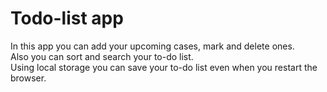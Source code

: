 # Todo-list app

In this app you can add your upcoming cases, mark and delete ones.<br>
Also you can sort and search your to-do list.<br>
Using local storage you can save your to-do list even when you restart the browser.

